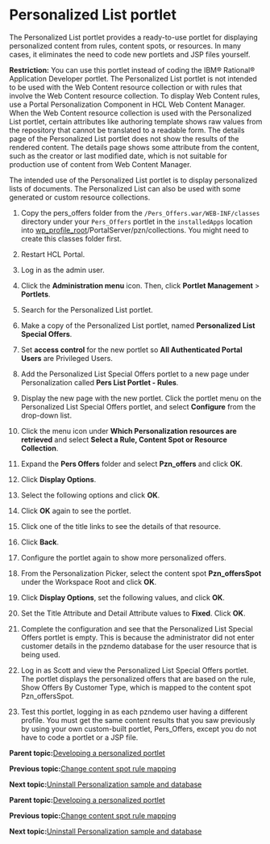 # Personalized List portlet 

The Personalized List portlet provides a ready-to-use portlet for displaying personalized content from rules, content spots, or resources. In many cases, it eliminates the need to code new portlets and JSP files yourself.

**Restriction:** You can use this portlet instead of coding the IBM® Rational® Application Developer portlet. The Personalized List portlet is not intended to be used with the Web Content resource collection or with rules that involve the Web Content resource collection. To display Web Content rules, use a Portal Personalization Component in HCL Web Content Manager. When the Web Content resource collection is used with the Personalized List portlet, certain attributes like authoring template shows raw values from the repository that cannot be translated to a readable form. The details page of the Personalized List portlet does not show the results of the rendered content. The details page shows some attribute from the content, such as the creator or last modified date, which is not suitable for production use of content from Web Content Manager.

The intended use of the Personalized List portlet is to display personalized lists of documents. The Personalized List can also be used with some generated or custom resource collections.

1.  Copy the pers\_offers folder from the `/Pers_Offers.war/WEB-INF/classes` directory under your `Pers_Offers` portlet in the `installedApps` location into [wp\_profile\_root](../reference/wpsdirstr.md#wp_profile_root)/PortalServer/pzn/collections. You might need to create this classes folder first.

2.  Restart HCL Portal.

3.  Log in as the admin user.

4.  Click the **Administration menu** icon. Then, click **Portlet Management** \> **Portlets**.

5.  Search for the Personalized List portlet.

6.  Make a copy of the Personalized List portlet, named **Personalized List Special Offers**.

7.  Set **access control** for the new portlet so **All Authenticated Portal Users** are Privileged Users.

8.  Add the Personalized List Special Offers portlet to a new page under Personalization called **Pers List Portlet - Rules**.

9.  Display the new page with the new portlet. Click the portlet menu on the Personalized List Special Offers portlet, and select **Configure** from the drop-down list.

10. Click the menu icon under **Which Personalization resources are retrieved** and select **Select a Rule, Content Spot or Resource Collection**.

11. Expand the **Pers Offers** folder and select **Pzn\_offers** and click **OK**.

12. Click **Display Options**.

13. Select the following options and click **OK**.

14. Click **OK** again to see the portlet.

15. Click one of the title links to see the details of that resource.

16. Click **Back**.

17. Configure the portlet again to show more personalized offers.

18. From the Personalization Picker, select the content spot **Pzn\_offersSpot** under the Workspace Root and click **OK**.

19. Click **Display Options**, set the following values, and click **OK**.

20. Set the Title Attribute and Detail Attribute values to **Fixed**. Click **OK**.

21. Complete the configuration and see that the Personalized List Special Offers portlet is empty. This is because the administrator did not enter customer details in the pzndemo database for the user resource that is being used.

22. Log in as Scott and view the Personalized List Special Offers portlet. The portlet displays the personalized offers that are based on the rule, Show Offers By Customer Type, which is mapped to the content spot Pzn\_offersSpot.

23. Test this portlet, logging in as each pzndemo user having a different profile. You must get the same content results that you saw previously by using your own custom-built portlet, Pers\_Offers, except you do not have to code a portlet or a JSP file.


**Parent topic:**[Developing a personalized portlet ](../pzn/pzn_demooverview.md)

**Previous topic:**[Change content spot rule mapping ](../pzn/pzn_demo_change_content_spot_rule_mapping.md)

**Next topic:**[Uninstall Personalization sample and database](../pzn/pzn_demouninstall.md)

**Parent topic:**[Developing a personalized portlet ](../pzn/pzn_demooverview.md)

**Previous topic:**[Change content spot rule mapping ](../pzn/pzn_demo_change_content_spot_rule_mapping.md)

**Next topic:**[Uninstall Personalization sample and database](../pzn/pzn_demouninstall.md)

